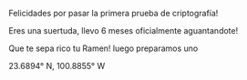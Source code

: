Felicidades por pasar la primera prueba de criptografía!

Eres una suertuda, llevo 6 meses oficialmente aguantandote!

Que te sepa rico tu Ramen! luego preparamos uno



23.6894° N, 100.8855° W
